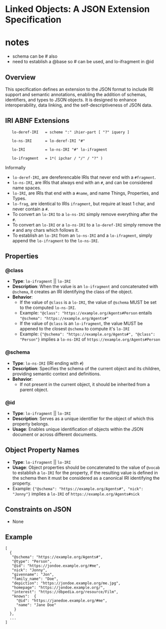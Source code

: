 # Linked Objects: A JSON Extension Specification

# notes
- schema can be # also
- need to establish a @base so # can be used, and lo-ifragment in @id

## Overview
This specification defines an extension to the JSON format to include IRI support and semantic annotations, enabling the addition of schemas, identifiers, and types to JSON objects. It is designed to enhance interoperability, data linking, and the self-descriptiveness of JSON data.

## IRI ABNF Extensions
```
   lo-deref-IRI   = scheme ":" ihier-part [ "?" iquery ]
   
   lo-ns-IRI      = lo-deref-IRI "#"
   
   lo-IRI         = lo-ns-IRI "#" lo-ifragment
   
   lo-ifragment   = 1*( ipchar / "/" / "?" )
```
Informally
- `lo-deref-IRI`, are dereferencable IRIs that never end with a `#fragment`.
- `lo-ns-IRI`, are IRIs that always end with an `#`, and can be considered name spaces.
- `lo-IRI`, are IRIs that end with a `#name`, and name Things, Properties, and Types.
- `lo-frag`, are identical to IRIs `ifragment`, but require at least 1 char, and never contain a `#`.
- To convert an `lo-IRI` to a `lo-ns-IRI` simply remove everything after the `#`.
- To convert an `lo-IRI` or a `lo-ns-IRI` to a `lo-deref-IRI` simply remove the `#` and any chars which follows it.
- To establish an `lo-IRI` from an `lo-ns-IRI` and a `lo-ifragment`, simply append the `lo-ifragment` to the `lo-ns-IRI`.

## Properties

### @class
- **Type**: `lo-ifragment` || `lo-IRI`
- **Description**: When the value is an `lo-ifragment` and concatenated with `@schema`, it creates an IRI identifying the class of the object.
- **Behavior**: 
  - If the value of `@class` is a `lo-IRI`, the value of `@schema` MUST be set to the computed `lo-ns-IRI`.
  - Example: `"@class": "https://example.org/Agents#Person` entails `"@schema": "https://example.org/Agents#"`
  - If the value of `@class` is an `lo-ifragment`, the value MUST be appened to the closest `@schema` to compute it's `lo-IRI`
  - Example: `{"@schema": "https://example.org/Agents#", "@class": "Person"}` implies a `lo-ns-IRI` of `https://example.org/Agents#Person`
 
### @schema
- **Type**: `lo-ns-IRI` (IRI ending with `#`)
- **Description**: Specifies the schema of the current object and its children, providing semantic context and definitions.
- **Behavior**: 
  - If not present in the current object, it should be inherited from a parent object.

### @id
- **Type**: `lo-ifragment` || `lo-IRI`
- **Description**: Serves as a unique identifier for the object of which this property belongs.
- **Usage**: Enables unique identification of objects within the JSON document or across different documents.

## Object Property Names
- **Type**: `lo-ifragment` || `lo-IRI`
- **Usage**: Object properties should be concatenated to the value of `@vocab` to establish a `lo-IRI` for the property, if the resulting value is defined in the schema then it must be considered as a canonical IRI identifying the property.
- Example: `{"@schema": "https://example.org/Agents#", "nick": "Jonny"}` implies a `lo-IRI` of `https://example.org/Agents#nick`

## Constraints on JSON
- None

## Example 
```
[
  {
   "@schema": "https://example.org/Agents#",
   "@type": "Person",
   "@id": "https://jondoe.example.org/#me",
   "nick": "Jonny",
   "givenname": "Jon",
   "family_name": "Doe",
   "depiction": "https://jondoe.example.org/me.jpg",
   "homepage": "https://jondoe.example.org/",
   "interest": "https://dbpedia.org/resource/Film",
   "knows":  {
     "@id": "https://janedoe.example.org/#me",
     "name": "Jane Doe"
    }
  },
  ...
]
```
